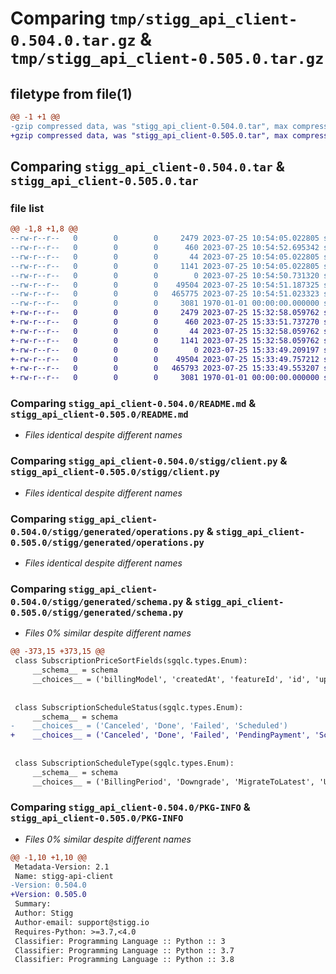 # Comparing `tmp/stigg_api_client-0.504.0.tar.gz` & `tmp/stigg_api_client-0.505.0.tar.gz`

## filetype from file(1)

```diff
@@ -1 +1 @@
-gzip compressed data, was "stigg_api_client-0.504.0.tar", max compression
+gzip compressed data, was "stigg_api_client-0.505.0.tar", max compression
```

## Comparing `stigg_api_client-0.504.0.tar` & `stigg_api_client-0.505.0.tar`

### file list

```diff
@@ -1,8 +1,8 @@
--rw-r--r--   0        0        0     2479 2023-07-25 10:54:05.022805 stigg_api_client-0.504.0/README.md
--rw-r--r--   0        0        0      460 2023-07-25 10:54:52.695342 stigg_api_client-0.504.0/pyproject.toml
--rw-r--r--   0        0        0       44 2023-07-25 10:54:05.022805 stigg_api_client-0.504.0/stigg/__init__.py
--rw-r--r--   0        0        0     1141 2023-07-25 10:54:05.022805 stigg_api_client-0.504.0/stigg/client.py
--rw-r--r--   0        0        0        0 2023-07-25 10:54:50.731320 stigg_api_client-0.504.0/stigg/generated/__init__.py
--rw-r--r--   0        0        0    49504 2023-07-25 10:54:51.187325 stigg_api_client-0.504.0/stigg/generated/operations.py
--rw-r--r--   0        0        0   465775 2023-07-25 10:54:51.023323 stigg_api_client-0.504.0/stigg/generated/schema.py
--rw-r--r--   0        0        0     3081 1970-01-01 00:00:00.000000 stigg_api_client-0.504.0/PKG-INFO
+-rw-r--r--   0        0        0     2479 2023-07-25 15:32:58.059762 stigg_api_client-0.505.0/README.md
+-rw-r--r--   0        0        0      460 2023-07-25 15:33:51.737270 stigg_api_client-0.505.0/pyproject.toml
+-rw-r--r--   0        0        0       44 2023-07-25 15:32:58.059762 stigg_api_client-0.505.0/stigg/__init__.py
+-rw-r--r--   0        0        0     1141 2023-07-25 15:32:58.059762 stigg_api_client-0.505.0/stigg/client.py
+-rw-r--r--   0        0        0        0 2023-07-25 15:33:49.209197 stigg_api_client-0.505.0/stigg/generated/__init__.py
+-rw-r--r--   0        0        0    49504 2023-07-25 15:33:49.757212 stigg_api_client-0.505.0/stigg/generated/operations.py
+-rw-r--r--   0        0        0   465793 2023-07-25 15:33:49.553207 stigg_api_client-0.505.0/stigg/generated/schema.py
+-rw-r--r--   0        0        0     3081 1970-01-01 00:00:00.000000 stigg_api_client-0.505.0/PKG-INFO
```

### Comparing `stigg_api_client-0.504.0/README.md` & `stigg_api_client-0.505.0/README.md`

 * *Files identical despite different names*

### Comparing `stigg_api_client-0.504.0/stigg/client.py` & `stigg_api_client-0.505.0/stigg/client.py`

 * *Files identical despite different names*

### Comparing `stigg_api_client-0.504.0/stigg/generated/operations.py` & `stigg_api_client-0.505.0/stigg/generated/operations.py`

 * *Files identical despite different names*

### Comparing `stigg_api_client-0.504.0/stigg/generated/schema.py` & `stigg_api_client-0.505.0/stigg/generated/schema.py`

 * *Files 0% similar despite different names*

```diff
@@ -373,15 +373,15 @@
 class SubscriptionPriceSortFields(sgqlc.types.Enum):
     __schema__ = schema
     __choices__ = ('billingModel', 'createdAt', 'featureId', 'id', 'updatedAt', 'usageLimit')
 
 
 class SubscriptionScheduleStatus(sgqlc.types.Enum):
     __schema__ = schema
-    __choices__ = ('Canceled', 'Done', 'Failed', 'Scheduled')
+    __choices__ = ('Canceled', 'Done', 'Failed', 'PendingPayment', 'Scheduled')
 
 
 class SubscriptionScheduleType(sgqlc.types.Enum):
     __schema__ = schema
     __choices__ = ('BillingPeriod', 'Downgrade', 'MigrateToLatest', 'UnitAmount')
```

### Comparing `stigg_api_client-0.504.0/PKG-INFO` & `stigg_api_client-0.505.0/PKG-INFO`

 * *Files 0% similar despite different names*

```diff
@@ -1,10 +1,10 @@
 Metadata-Version: 2.1
 Name: stigg-api-client
-Version: 0.504.0
+Version: 0.505.0
 Summary: 
 Author: Stigg
 Author-email: support@stigg.io
 Requires-Python: >=3.7,<4.0
 Classifier: Programming Language :: Python :: 3
 Classifier: Programming Language :: Python :: 3.7
 Classifier: Programming Language :: Python :: 3.8
```

